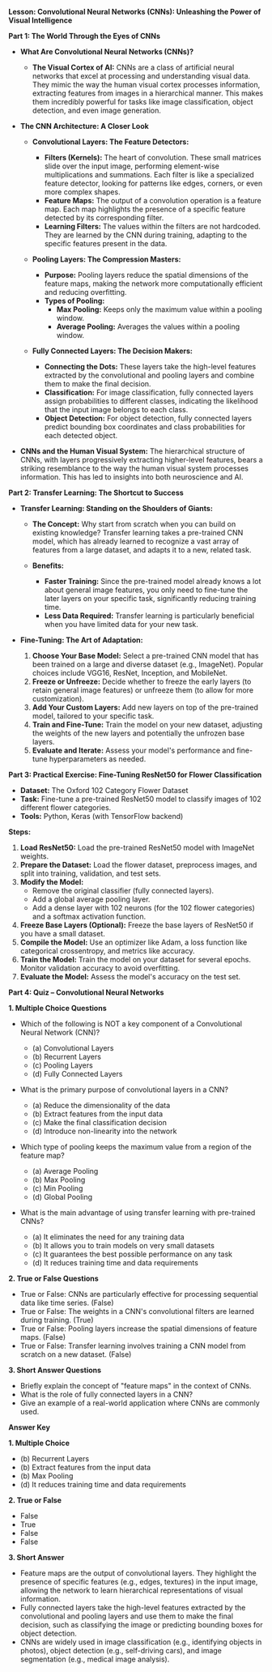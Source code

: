 **Lesson: Convolutional Neural Networks (CNNs): Unleashing the Power of Visual Intelligence**

**Part 1: The World Through the Eyes of CNNs**

* **What Are Convolutional Neural Networks (CNNs)?**
    * **The Visual Cortex of AI:** CNNs are a class of artificial neural networks that excel at processing and understanding visual data. They mimic the way the human visual cortex processes information, extracting features from images in a hierarchical manner. This makes them incredibly powerful for tasks like image classification, object detection, and even image generation.

* **The CNN Architecture: A Closer Look**
    * **Convolutional Layers: The Feature Detectors:**
        * **Filters (Kernels):** The heart of convolution. These small matrices slide over the input image, performing element-wise multiplications and summations. Each filter is like a specialized feature detector, looking for patterns like edges, corners, or even more complex shapes.
        * **Feature Maps:** The output of a convolution operation is a feature map. Each map highlights the presence of a specific feature detected by its corresponding filter.
        * **Learning Filters:** The values within the filters are not hardcoded. They are learned by the CNN during training, adapting to the specific features present in the data.

    * **Pooling Layers: The Compression Masters:**
        * **Purpose:** Pooling layers reduce the spatial dimensions of the feature maps, making the network more computationally efficient and reducing overfitting.
        * **Types of Pooling:**
            * **Max Pooling:** Keeps only the maximum value within a pooling window.
            * **Average Pooling:**  Averages the values within a pooling window.

    * **Fully Connected Layers: The Decision Makers:**
        * **Connecting the Dots:**  These layers take the high-level features extracted by the convolutional and pooling layers and combine them to make the final decision.
        * **Classification:** For image classification, fully connected layers assign probabilities to different classes, indicating the likelihood that the input image belongs to each class.
        * **Object Detection:** For object detection, fully connected layers predict bounding box coordinates and class probabilities for each detected object.

* **CNNs and the Human Visual System:** The hierarchical structure of CNNs, with layers progressively extracting higher-level features, bears a striking resemblance to the way the human visual system processes information. This has led to insights into both neuroscience and AI.

**Part 2:  Transfer Learning: The Shortcut to Success**

* **Transfer Learning: Standing on the Shoulders of Giants:**
    * **The Concept:**  Why start from scratch when you can build on existing knowledge? Transfer learning takes a pre-trained CNN model, which has already learned to recognize a vast array of features from a large dataset, and adapts it to a new, related task.

    * **Benefits:**
        * **Faster Training:**  Since the pre-trained model already knows a lot about general image features, you only need to fine-tune the later layers on your specific task, significantly reducing training time.
        * **Less Data Required:** Transfer learning is particularly beneficial when you have limited data for your new task.

* **Fine-Tuning: The Art of Adaptation:**
    1. **Choose Your Base Model:**  Select a pre-trained CNN model that has been trained on a large and diverse dataset (e.g., ImageNet). Popular choices include VGG16, ResNet, Inception, and MobileNet.
    2. **Freeze or Unfreeze:** Decide whether to freeze the early layers (to retain general image features) or unfreeze them (to allow for more customization).
    3. **Add Your Custom Layers:** Add new layers on top of the pre-trained model, tailored to your specific task.
    4. **Train and Fine-Tune:** Train the model on your new dataset, adjusting the weights of the new layers and potentially the unfrozen base layers.
    5. **Evaluate and Iterate:** Assess your model's performance and fine-tune hyperparameters as needed.

**Part 3: Practical Exercise: Fine-Tuning ResNet50 for Flower Classification**

* **Dataset:**  The Oxford 102 Category Flower Dataset
* **Task:** Fine-tune a pre-trained ResNet50 model to classify images of 102 different flower categories.
* **Tools:** Python, Keras (with TensorFlow backend)

**Steps:**

1. **Load ResNet50:** Load the pre-trained ResNet50 model with ImageNet weights.
2. **Prepare the Dataset:** Load the flower dataset, preprocess images, and split into training, validation, and test sets.
3. **Modify the Model:**
    * Remove the original classifier (fully connected layers).
    * Add a global average pooling layer.
    * Add a dense layer with 102 neurons (for the 102 flower categories) and a softmax activation function.
4. **Freeze Base Layers (Optional):** Freeze the base layers of ResNet50 if you have a small dataset.
5. **Compile the Model:** Use an optimizer like Adam, a loss function like categorical crossentropy, and metrics like accuracy.
6. **Train the Model:**  Train the model on your dataset for several epochs. Monitor validation accuracy to avoid overfitting.
7. **Evaluate the Model:** Assess the model's accuracy on the test set.

**Part 4: Quiz – Convolutional Neural Networks**

**1. Multiple Choice Questions**

* Which of the following is NOT a key component of a Convolutional Neural Network (CNN)?
    * (a) Convolutional Layers
    * (b) Recurrent Layers 
    * (c) Pooling Layers
    * (d) Fully Connected Layers 

* What is the primary purpose of convolutional layers in a CNN?
    * (a) Reduce the dimensionality of the data
    * (b) Extract features from the input data
    * (c) Make the final classification decision
    * (d) Introduce non-linearity into the network

* Which type of pooling keeps the maximum value from a region of the feature map?
    * (a) Average Pooling
    * (b) Max Pooling
    * (c) Min Pooling
    * (d) Global Pooling

* What is the main advantage of using transfer learning with pre-trained CNNs?
    * (a) It eliminates the need for any training data
    * (b) It allows you to train models on very small datasets
    * (c) It guarantees the best possible performance on any task
    * (d) It reduces training time and data requirements

**2. True or False Questions**

* True or False: CNNs are particularly effective for processing sequential data like time series. (False)
* True or False: The weights in a CNN's convolutional filters are learned during training. (True)
* True or False: Pooling layers increase the spatial dimensions of feature maps. (False)
* True or False: Transfer learning involves training a CNN model from scratch on a new dataset. (False)

**3. Short Answer Questions**

* Briefly explain the concept of "feature maps" in the context of CNNs.
* What is the role of fully connected layers in a CNN?
* Give an example of a real-world application where CNNs are commonly used.

**Answer Key**

**1. Multiple Choice**

* (b) Recurrent Layers
* (b) Extract features from the input data
* (b) Max Pooling
* (d) It reduces training time and data requirements

**2. True or False**

* False
* True
* False
* False

**3. Short Answer**

* Feature maps are the output of convolutional layers. They highlight the presence of specific features (e.g., edges, textures) in the input image, allowing the network to learn hierarchical representations of visual information.
* Fully connected layers take the high-level features extracted by the convolutional and pooling layers and use them to make the final decision, such as classifying the image or predicting bounding boxes for object detection.
* CNNs are widely used in image classification (e.g., identifying objects in photos), object detection (e.g., self-driving cars), and image segmentation (e.g., medical image analysis).

